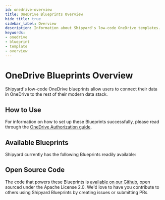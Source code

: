 ```yaml
---
id: onedrive-overview
title: OneDrive Blueprints Overview
hide_title: true
sidebar_label: Overview
description: Information about Shipyard's low-code OneDrive templates.
keywords:
- onedrive
- blueprint
- template
- overview
---
```


# OneDrive Blueprints Overview

Shipyard's low-code OneDrive blueprints allow users to connect their data in OneDrive to the rest of their modern data stack.

## How to Use
For information on how to set up these Blueprints successfully, please read through the [OneDrive Authorization guide](onedrive-authorization.md).

## Available Blueprints
Shipyard currently has the following Blueprints readily available: 

## Open Source Code
The code that powers these Blueprints is [available on our Github](None), open sourced under the Apache License 2.0. We'd love to have you contribute to others using Shipyard Blueprints by creating issues or submitting PRs.
